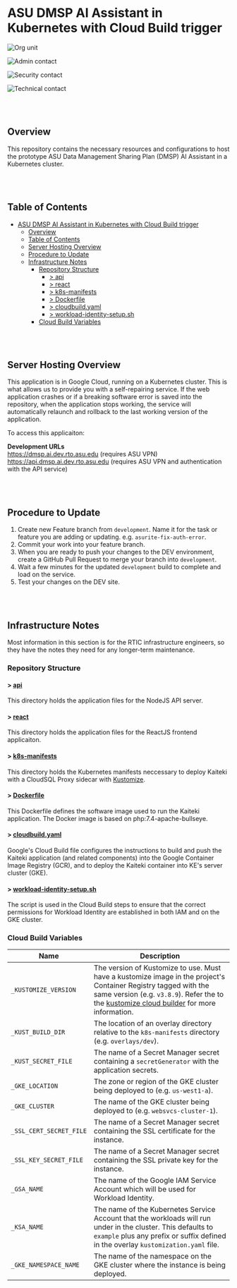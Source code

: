 # ASU DMSP AI Assistant in Kubernetes with Cloud Build trigger

![Org unit](https://img.shields.io/badge/Org%20unit-KE-blue)

![Admin contact](https://img.shields.io/badge/Admin%20contact-rtshelp%40asu.edu-blue)

![Security contact](https://img.shields.io/badge/Security%20contact-hacker%40asu.edu-blue)

![Technical contact](https://img.shields.io/badge/Technical%20contact-ndrollin%40asu.edu-blue)

<br>
<br>

## Overview

This repository contains the necessary resources and configurations to host the prototype ASU Data Management Sharing Plan (DMSP) AI Assistant in a Kubernetes cluster.

<br>
<br>

## Table of Contents

- [ASU DMSP AI Assistant in Kubernetes with Cloud Build trigger](#asu-dmsp-ai-assistant-in-kubernetes-with-cloud-build-trigger)
  - [Overview](#overview)
  - [Table of Contents](#table-of-contents)
  - [Server Hosting Overview](#server-hosting-overview)
  - [Procedure to Update](#procedure-to-update)
  - [Infrastructure Notes](#infrastructure-notes)
    - [Repository Structure](#repository-structure)
      - [\> api](#-api)
      - [\> react](#-react)
      - [\> k8s-manifests](#-k8s-manifests)
      - [\> Dockerfile](#-dockerfile)
      - [\> cloudbuild.yaml](#-cloudbuildyaml)
      - [\> workload-identity-setup.sh](#-workload-identity-setupsh)
    - [Cloud Build Variables](#cloud-build-variables)

<br>
<br>

## Server Hosting Overview

This application is in Google Cloud, running on a Kubernetes cluster. This is what allows us to provide you with a self-repairing service. If the web application crashes or if a breaking software error is saved into the repository, when the application stops working, the service will automatically relaunch and rollback to the last working version of the application.

To access this applicaiton:

<strong>Development URLs</strong><br>
https://dmsp.ai.dev.rto.asu.edu (requires ASU VPN)<br>
https://api.dmsp.ai.dev.rto.asu.edu (requires ASU VPN and authentication with the API service)

<br>
<br>

## Procedure to Update

1. Create new Feature branch from `development`. Name it for the task or feature you are adding or updating. e.g. `asurite-fix-auth-error`.
2. Commit your work into your feature branch.
3. When you are ready to push your changes to the DEV environment, create a GitHub Pull Request to merge your branch into `development`.
4. Wait a few minutes for the updated `development` build to complete and load on the service.
5. Test your changes on the DEV site.

<br>
<br>

## Infrastructure Notes

Most information in this section is for the RTIC infrastructure engineers, so they have the notes they need for any longer-term maintenance.

### Repository Structure

#### > [api](./api)

This directory holds the application files for the NodeJS API server.

#### > [react](./react)

This directory holds the application files for the ReactJS frontend applicaiton.

#### > [k8s-manifests](./k8s-manifests/README.md)

This directory holds the Kubernetes manifests neccessary to deploy Kaiteki with a CloudSQL Proxy sidecar with [Kustomize](https://kubectl.docs.kubernetes.io/references/kustomize/).

#### > [Dockerfile](./Dockerfile)

This Dockerfile defines the software image used to run the Kaiteki application. The Docker image is based on php:7.4-apache-bullseye.

#### > [cloudbuild.yaml](./cloudbuild.yaml)

Google's Cloud Build file configures the instructions to build and push the Kaiteki application (and related components) into the Google Container Image Registry (GCR), and to deploy the Kaiteki container into KE's server cluster (GKE).

#### > [workload-identity-setup.sh](./workload-identity-setup.sh)

The script is used in the Cloud Build steps to ensure that the correct permissions for Workload Identity are established in both IAM and on the GKE cluster.

### Cloud Build Variables

| Name                    | Description                                                                                                                                                                                                                                                                                            |
| ----------------------- | ------------------------------------------------------------------------------------------------------------------------------------------------------------------------------------------------------------------------------------------------------------------------------------------------------ |
| `_KUSTOMIZE_VERSION`    | The version of Kustomize to use. Must have a kustomize image in the project's Container Registry tagged with the same version (e.g. `v3.8.9`). Refer the to the [kustomize cloud builder](https://github.com/GoogleCloudPlatform/cloud-builders-community/tree/master/kustomize) for more information. |
| `_KUST_BUILD_DIR`       | The location of an overlay directory relative to the `k8s-manifests` directory (e.g. `overlays/dev`).                                                                                                                                                                                                  |
| `_KUST_SECRET_FILE`     | The name of a Secret Manager secret containing a `secretGenerator` with the application secrets.                                                                                                                                                                                                       |
| `_GKE_LOCATION`         | The zone or region of the GKE cluster being deployed to (e.g. `us-west1-a`).                                                                                                                                                                                                                           |
| `_GKE_CLUSTER`          | The name of the GKE cluster being deployed to (e.g. `websvcs-cluster-1`).                                                                                                                                                                                                                              |
| `_SSL_CERT_SECRET_FILE` | The name of a Secret Manager secret containing the SSL certificate for the instance.                                                                                                                                                                                                                   |
| `_SSL_KEY_SECRET_FILE`  | The name of a Secret Manager secret containing the SSL private key for the instance.                                                                                                                                                                                                                   |
| `_GSA_NAME`             | The name of the Google IAM Service Account which will be used for Workload Identity.                                                                                                                                                                                                                   |
| `_KSA_NAME`             | The name of the Kubernetes Service Account that the workloads will run under in the cluster. This defaults to `example` plus any prefix or suffix defined in the overlay `kustomization.yaml` file.                                                                                                    |
| `_GKE_NAMESPACE_NAME`   | The name of the namespace on the GKE cluster where the instance is being deployed.                                                                                                                                                                                                                     |
